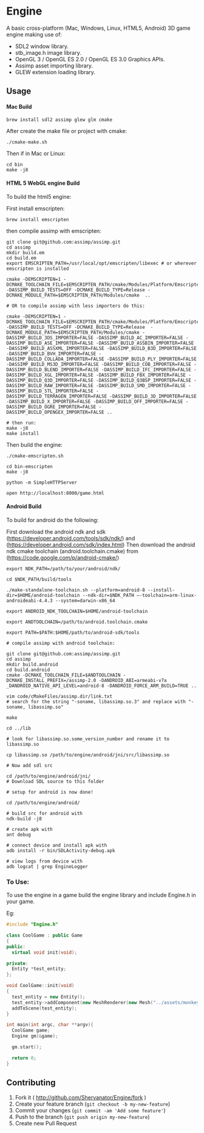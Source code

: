 # Engine

A basic cross-platform (Mac, Windows, Linux, HTML5, Android) 3D game engine making use of:

- SDL2 window library.
- stb_image.h image library.
- OpenGL 3 / OpenGL ES 2.0 / OpenGL ES 3.0 Graphics APIs.
- Assimp asset importing library.
- GLEW extension loading library.

## Usage

#### Mac Build
```
brew install sdl2 assimp glew glm cmake
```

After create the make file or project with cmake:

```
./cmake-make.sh
```

Then if in Mac or Linux:
```
cd bin
make -j8
```

#### HTML 5 WebGL engine Build
To build the html5 engine:

First install emscripten:
```
brew install emscripten
```

then compile assimp with emscripten:
```
git clone git@github.com:assimp/assimp.git
cd assimp
mkdir build.em
cd build.em
export EMSCRIPTEN_PATH=/usr/local/opt/emscripten/libexec # or wherever emscripten is installed

cmake -DEMSCRIPTEN=1 -DCMAKE_TOOLCHAIN_FILE=$EMSCRIPTEN_PATH/cmake/Modules/Platform/Emscripten.cmake -DASSIMP_BUILD_TESTS=OFF -DCMAKE_BUILD_TYPE=Release -DCMAKE_MODULE_PATH=$EMSCRIPTEN_PATH/Modules/cmake  ..

# OR to compile assimp with less importers do this:

cmake -DEMSCRIPTEN=1 -DCMAKE_TOOLCHAIN_FILE=$EMSCRIPTEN_PATH/cmake/Modules/Platform/Emscripten.cmake -DASSIMP_BUILD_TESTS=OFF -DCMAKE_BUILD_TYPE=Release  -DCMAKE_MODULE_PATH=$EMSCRIPTEN_PATH/Modules/cmake -DASSIMP_BUILD_3DS_IMPORTER=FALSE -DASSIMP_BUILD_AC_IMPORTER=FALSE -DASSIMP_BUILD_ASE_IMPORTER=FALSE -DASSIMP_BUILD_ASSBIN_IMPORTER=FALSE -DASSIMP_BUILD_ASSXML_IMPORTER=FALSE -DASSIMP_BUILD_B3D_IMPORTER=FALSE -DASSIMP_BUILD_BVH_IMPORTER=FALSE -DASSIMP_BUILD_COLLADA_IMPORTER=FALSE -DASSIMP_BUILD_PLY_IMPORTER=FALSE -DASSIMP_BUILD_MS3D_IMPORTER=FALSE -DASSIMP_BUILD_COB_IMPORTER=FALSE -DASSIMP_BUILD_BLEND_IMPORTER=FALSE -DASSIMP_BUILD_IFC_IMPORTER=FALSE -DASSIMP_BUILD_XGL_IMPORTER=FALSE -DASSIMP_BUILD_FBX_IMPORTER=FALSE -DASSIMP_BUILD_Q3D_IMPORTER=FALSE -DASSIMP_BUILD_Q3BSP_IMPORTER=FALSE -DASSIMP_BUILD_RAW_IMPORTER=FALSE -DASSIMP_BUILD_SMD_IMPORTER=FALSE -DASSIMP_BUILD_STL_IMPORTER=FALSE -DASSIMP_BUILD_TERRAGEN_IMPORTER=FALSE -DASSIMP_BUILD_3D_IMPORTER=FALSE -DASSIMP_BUILD_X_IMPORTER=FALSE -DASSIMP_BUILD_OFF_IMPORTER=FALSE -DASSIMP_BUILD_OGRE_IMPORTER=FALSE -DASSIMP_BUILD_OPENGEX_IMPORTER=FALSE ..

# then run:
make -j8
make install
```

Then build the engine:
```
./cmake-emscripten.sh

cd bin-emscripten
make -j8

python -m SimpleHTTPServer

open http://localhost:8000/game.html
```

#### Android Build

To build for android do the following:

First download the android ndk and sdk (https://developer.android.com/tools/sdk/ndk/) and (https://developer.android.com/sdk/index.html)
Then download the android ndk cmake toolchain (android.toolchain.cmake) from (https://code.google.com/p/android-cmake/)

```
export NDK_PATH=/path/to/your/android/ndk/

cd $NDK_PATH/build/tools

./make-standalone-toolchain.sh --platform=android-8 --install-dir=$HOME/android-toolchain --ndk-dir=$NDK_PATH –-toolchain=arm-linux-androideabi-4.4.3 --system=darwin-x86_64

export ANDROID_NDK_TOOLCHAIN=$HOME/android-toolchain

export ANDTOOLCHAIN=/path/to/android.toolchain.cmake

export PATH=$PATH:$HOME/path/to/android-sdk/tools

# compile assimp with android toolchain:

git clone git@github.com:assimp/assimp.git
cd assimp
mkdir build.android
cd build.android
cmake -DCMAKE_TOOLCHAIN_FILE=$ANDTOOLCHAIN -DCMAKE_INSTALL_PREFIX=/assimp-2.0 -DANDROID_ABI=armeabi-v7a _DANDROID_NATIVE_API_LEVEL=android-8 -DANDROID_FORCE_ARM_BUILD=TRUE ..

vim code/cMakeFiles/assimp.dir/link.txt
# search for the string "-soname, libassimp.so.3" and replace with "-soname, libassimp.so"

make

cd ../lib

# look for libassimp.so.some_version_number and rename it to libassimp.so

cp libassimp.so /path/to/engine/android/jni/src/libassimp.so

# Now add sdl src

cd /path/to/engine/android/jni/
# Download SDL source to this folder

# setup for android is now done!

cd /path/to/engine/android/

# build src for android with
ndk-build -j8

# create apk with
ant debug

# connect device and install apk with
adb install -r bin/SDLActivity-debug.apk

# view logs from device with
adb logcat | grep EngineLogger
```

### To Use:

To use the engine in a game build the engine library and include Engine.h in your game.

Eg:

```c++
#include "Engine.h"

class CoolGame : public Game
{
public:
  virtual void init(void);

private:
  Entity *test_entity;
};

void CoolGame::init(void)
{
  test_entity = new Entity();
  test_entity->addComponent(new MeshRenderer(new Mesh("../assets/monkey3.obj"), new Texture("../assets/t.jpg")));
  addToScene(test_entity);
}

int main(int argc, char **argv){
  CoolGame game;
  Engine gm(&game);

  gm.start();

  return 0;
}
```

## Contributing

1. Fork it ( http://github.com/Shervanator/Engine/fork )
2. Create your feature branch (`git checkout -b my-new-feature`)
3. Commit your changes (`git commit -am 'Add some feature'`)
4. Push to the branch (`git push origin my-new-feature`)
5. Create new Pull Request
